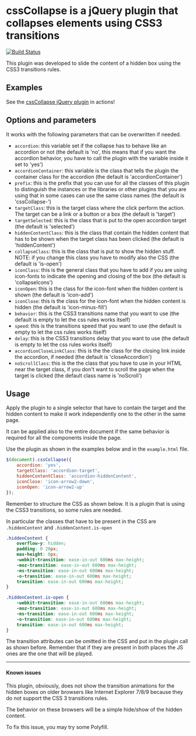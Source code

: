 # cssCollapse is a jQuery plugin that collapses elements using CSS3 transitions

[![Build Status](https://travis-ci.org/Ferie/cssCollapse.svg?branch=master)](https://travis-ci.org/Ferie/cssCollapse)

This plugin was developed to slide the content of a hidden box using the CSS3 transitions rules.


## Examples

See the [cssCollapse jQuery plugin](http://riccardoandreatta.com/web-app/cssCollapse/example.html) in actions!


## Options and parameters

It works with the following parameters that can be overwritten if needed.

* ```accordion```: this variable set if the collapse has to behave like an accordion or not (the default is 'no', this means that if you want the accordion behavior, you have to call the plugin with the variable inside it set to 'yes')
* ```accordionContainer```: this variable is the class that tells the plugin the container class for the accordion (the default is 'accordionContainer')
* ```prefix```: this is the prefix that you can use for all the classes of this plugin to distinguish the instances or the libraries or other plugins that you are using that in some cases can use the same class names (the default is 'cssCollapse-')
* ```targetClass```: this is the target class where the click perform the action. The target can be a link or a button or a box (the default is 'target')
* ```targetSelected```: this is the class that is put to the open accordion target (the default is 'selected')
* ```hiddenContentClass```: this is the class that contain the hidden content that has to be shown when the target class has been clicked (the default is 'hiddenContent')
* ```collapseClass```: this is the class that is put to show the hidden stuff. NOTE: if you change this class you have to modify also the CSS (the default is 'is-open')
* ```iconClass```: this is the general class that you have to add if you are using icon-fonts to indicate the opening and closing of the box (the default is 'collapseIcons')
* ```iconOpen```: this is the class for the icon-font when the hidden content is shown (the default is 'icon-add')
* ```iconClose```: this is the class for the icon-font when the hidden content is hidden (the default is 'icon-minus-fill')
* ```behavior```: this is the CSS3 transitions name that you want to use (the default is empty to let the css rules works itself)
* ```speed```: this is the transitions speed that you want to use (the default is empty to let the css rules works itself)
* ```delay```: this is the CSS3 transitions delay that you want to use (the default is empty to let the css rules works itself)
* ```accordionCloseLinkClass```: this is the the class for the closing link inside the accordion, if needed (the default is 'closeAccordion')
* ```noScrollClass```: this is the the class that you have to use in your HTML near the target class, if you don't want to scroll the page when the target is clicked (the default class name is 'noScroll')

## Usage

Apply the plugin to a single selector that have to contain the target and the hidden content to make it work independently one to the other in the same page.

It can be applied also to the entire document if the same behavior is required for all the components inside the page.

Use the plugin as shown in the examples below and in the ```example.html``` file.

```javascript
$(document).cssCollapse({
    accordion: 'yes',
    targetClass: 'accordion-target',
    hiddenContentClass: 'accordion-hiddenContent',
    iconClose: 'icon-arrow2-down',
    iconOpen: 'icon-arrow2-up'
});
```

Remember to structure the CSS as shown below. It is a plugin that is using the CSS3 transitions, so some rules are needed.

In particular the classes that have to be present in the CSS are ```.hiddenContent```  and ```.hiddenContent.is-open```

```css
.hiddenContent {
    overflow-y: hidden;
    padding: 0 20px;
    max-height: 0px;
    -webkit-transition: ease-in-out 600ms max-height;
    -moz-transition: ease-in-out 600ms max-height;
    -ms-transition: ease-in-out 600ms max-height;
    -o-transition: ease-in-out 600ms max-height;
    transition: ease-in-out 600ms max-height;
}

.hiddenContent.is-open {
    -webkit-transition: ease-in-out 600ms max-height;
    -moz-transition: ease-in-out 600ms max-height;
    -ms-transition: ease-in-out 600ms max-height;
    -o-transition: ease-in-out 600ms max-height;
    transition: ease-in-out 600ms max-height;
}
```

The transition attributes can be omitted in the CSS and put in the plugin call as shown before. Remember that if they are present in both places the JS ones are the one that will be played.


---

#### Known issues

This plugin, obviously, does not show the transition animations for the hidden boxes on older browsers like Internet Explorer 7/8/9 because they do not support the CSS 3 transitions rules.

The behavior on these browsers will be a simple hide/show of the hidden content.

To fix this issue, you may try some Polyfill.
